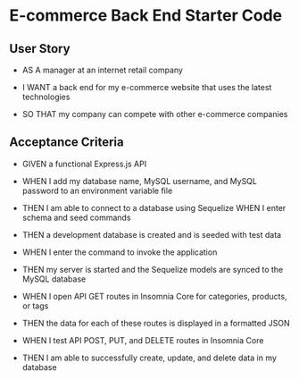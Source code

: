 # E-commerce Back End Starter Code

## User Story
- AS A manager at an internet retail company

- I WANT a back end for my e-commerce website that uses the latest technologies

- SO THAT my company can compete with other e-commerce companies

## Acceptance Criteria
- GIVEN a functional Express.js API

- WHEN I add my database name, MySQL username, and MySQL password to an environment variable file

- THEN I am able to connect to a database using Sequelize
WHEN I enter schema and seed commands

- THEN a development database is created and is seeded with test data

- WHEN I enter the command to invoke the application

- THEN my server is started and the Sequelize models are synced to the MySQL database

- WHEN I open API GET routes in Insomnia Core for categories, products, or tags

- THEN the data for each of these routes is displayed in a formatted JSON

- WHEN I test API POST, PUT, and DELETE routes in Insomnia Core

- THEN I am able to successfully create, update, and delete data in my database
